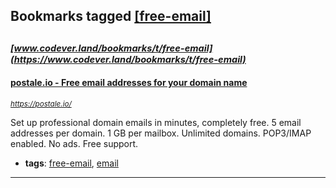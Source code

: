 ## Bookmarks tagged [[free-email]](https://www.codever.land/search?q=[free-email])

_<sup><sup>[www.codever.land/bookmarks/t/free-email](https://www.codever.land/bookmarks/t/free-email)</sup></sup>_
---
#### [postale.io - Free email addresses for your domain name](https://postale.io/)
_<sup>https://postale.io/</sup>_

Set up professional domain emails in minutes, completely free. 5 email addresses per domain. 1 GB per mailbox. Unlimited domains. POP3/IMAP enabled. No ads. Free support.
* **tags**: [free-email](../tagged/free-email.md), [email](../tagged/email.md)
---

